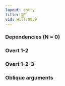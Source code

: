 ```yaml
---
layout: entry
title: སྐྱག་
vid: Hill:0059
---
```

### Dependencies (N = 0)


### Overt 1-2


### Overt 1-2-3


### Oblique arguments
